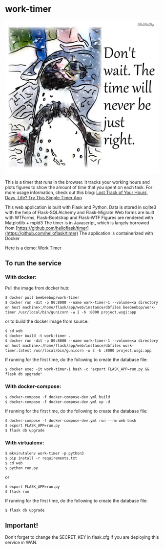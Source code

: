 # work-timer

![demo](https://raw.githubusercontent.com/beebeebop/work-timer/master/web/project/static/cards/card_0_azenx.jpg)


This is a timer that runs in the browser. It tracks your working hours and plots figures to show the amount of time that you spent on each task. For more usage information, check out this blog:  [Lost Track of Your Hours, Days, Life? Try This Simple Timer App](https://blog.beebeebop.com/timer)

This web application is built with Flask and Python.
Data is stored in sqlite3 with the help of Flask-SQLAlchemy and Flask-Migrate
Web forms are built with WTForms, Flask-Bootstrap and Flask-WTF
Figures are rendered with Matplotlib + mpld3 
The timer is in Javascript, which is largely borrowed from [https://github.com/helloflask/timer](https://github.com/helloflask/timer)
The application is containerized with Docker

Here is a demo: [Work Timer](timer.beebeebop.com)



## To run the service


### With docker:
Pull the image from docker hub: 
```
$ docker pull beebeebop/work-timer
$ docker run -dit -p 80:8000 --name work-timer-1 --volume=<a directory on host machine>:/home/flask/app/web/instance/dbfiles beebeebop/work-timer /usr/local/bin/gunicorn -w 2 -b :8000 project.wsgi:app
```
or to build the docker image from source:
```
$ cd web
$ docker build -t work-timer .
$ docker run -dit -p 80:8000 --name work-timer-1 --volume=<a directory on host machine>:/home/flask/app/web/instance/dbfiles work-timer:latest /usr/local/bin/gunicorn -w 2 -b :8000 project.wsgi:app
```

If running for the first time, do the following to create the database file:
```
$ docker exec -it work-timer-1 bash -c "export FLASK_APP=run.py && flask db upgrade"
```




### With docker-compose:
```
$ docker-compose -f docker-compose-dev.yml build
$ docker-compose -f docker-compose-dev.yml up -d
```

If running for the first time, do the following to create the database file:
```
$ docker-compose -f docker-compose-dev.yml run --rm web bash
$ export FLASK_APP=run.py
$ flask db upgrade                         
```


### With virtualenv:
```
$ mkvirutalenv work-timer -p python3
$ pip install -r requirements.txt
$ cd web
$ python run.py
```
or
```
$ export FLASK_APP=run.py
$ flask run
```

If running for the first time, do the following to create the database file:
```                 
$ flask db upgrade                 
```

## Important!
Don't forget to change the SECRET_KEY in flask.cfg if you are deploying this service in WAN. 



